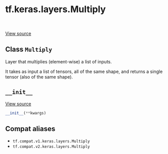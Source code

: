 <div itemscope itemtype="http://developers.google.com/ReferenceObject">
<meta itemprop="name" content="tf.keras.layers.Multiply" />
<meta itemprop="path" content="Stable" />
<meta itemprop="property" content="__init__"/>
</div>

# tf.keras.layers.Multiply

<!-- Insert buttons and diff -->

<table class="tfo-notebook-buttons tfo-api" align="left">
</table>

<a target="_blank" href="/code/stable/tensorflow/python/keras/layers/merge.py">View source</a>



## Class `Multiply`

Layer that multiplies (element-wise) a list of inputs.



<!-- Placeholder for "Used in" -->

It takes as input a list of tensors,
all of the same shape, and returns
a single tensor (also of the same shape).

<h2 id="__init__"><code>__init__</code></h2>

<a target="_blank" href="/code/stable/tensorflow/python/keras/layers/merge.py">View source</a>

``` python
__init__(**kwargs)
```








## Compat aliases

* `tf.compat.v1.keras.layers.Multiply`
* `tf.compat.v2.keras.layers.Multiply`

